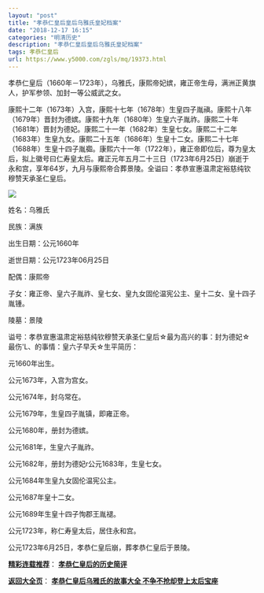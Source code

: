 ```yaml
---
layout: "post"
title: "孝恭仁皇后皇后乌雅氏皇妃档案"
date: "2018-12-17 16:15"
categories: "明清历史"
description: "孝恭仁皇后皇后乌雅氏皇妃档案"
tags: 孝恭仁皇后
url: https://www.y5000.com/zgls/mq/19373.html
---
```






孝恭仁皇后（1660年－1723年），乌雅氏，康熙帝妃嫔，雍正帝生母，满洲正黄旗人，护军参领、加封一等公威武之女。

康熙十二年（1673年）入宫，康熙十七年（1678年）生皇四子胤禛。康熙十八年（1679年）晋封为德嫔。康熙十九年（1680年）生皇六子胤祚。康熙二十年（1681年）晋封为德妃。康熙二十一年（1682年）生皇七女。康熙二十二年（1683年）生皇九女。康熙二十五年（1686年）生皇十二女。康熙二十七年（1688年）生皇十四子胤禵。康熙六十一年（1722年），雍正帝即位后，尊为皇太后，拟上徽号曰仁寿皇太后。雍正元年五月二十三日（1723年6月25日）崩逝于永和宫，享年64岁，九月与康熙帝合葬景陵。全谥曰：孝恭宣惠温肃定裕慈纯钦穆赞天承圣仁皇后。

![](https://img.y5000.com/uploads/allimg/170417/6-1F41G439403T.jpg)

姓名：乌雅氏

民族：满族

出生日期：公元1660年

逝世日期：公元1723年06月25日

配偶：康熙帝

子女：雍正帝、皇六子胤祚、皇七女、皇九女固伦温宪公主、皇十二女、皇十四子胤锺。

陵墓：景陵

谥号：孝恭宣惠温肃定裕慈纯钦穆赞天承圣仁皇后☆最为高兴的事：封为德妃☆最伤'L、的事情：皇六子早夭☆生平简历：

元1660年出生。

公元1673年，入宫为宫女。

公元1674年，封乌常在。

公元1679年，生皇四子胤镇，即雍正帝。

公元1680年，册封为德嫔。

公元1681年，生皇六子胤祚。

公元1682年，册封为德妃r公元1683年，生皇七女。

公元1684年生皇九女固伦温宪公主。

公元1687年皇十二女。

公元1689年生皇十四子恂郡王胤褪。

公元1723年，称仁寿皇太后，居住永和宫。

公元1723年6月25日，孝恭仁皇后崩，葬孝恭仁皇后于景陵。

[**精彩连载推荐**](https://www.y5000.com/zgls/mq/19376.html)：
**[孝恭仁皇后的历史简评](https://www.y5000.com/zgls/mq/19376.html)**

[**返回大全页**](https://www.y5000.com/zgls/mq/19377.html)： **[孝恭仁皇后乌雅氏的故事大全
不争不抢却登上太后宝座](https://www.y5000.com/zgls/mq/19377.html)**

